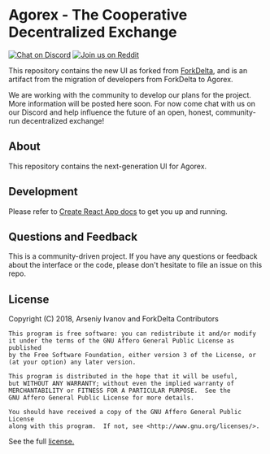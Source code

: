 # Agorex - The Cooperative Decentralized Exchange
[![Chat on Discord](https://img.shields.io/badge/chat-on%20discord-7289da.svg)](https://discord.gg/GVuj6UY)
[![Join us on Reddit](https://img.shields.io/badge/reddit-Agorex-red.svg)](https://www.reddit.com/r/Agorex/)

This repository contains the new UI as forked from [ForkDelta](https://github.com/forkdelta), and is an artifact from the migration of developers from ForkDelta to Agorex.

We are working with the community to develop our plans for the project. More information will be posted here soon. For now come chat with us on our Discord and help influence the future of an open, honest, community-run decentralized exchange!

## About
This repository contains the next-generation UI for Agorex.

## Development

Please refer to [Create React App docs](docs/README.md) to get you up
and running.

## Questions and Feedback

This is a community-driven project. If you have any questions or feedback
about the interface or the code, please don't hesitate to file an issue on
this repo.

## License

Copyright (C) 2018, Arseniy Ivanov and ForkDelta Contributors

    This program is free software: you can redistribute it and/or modify
    it under the terms of the GNU Affero General Public License as published
    by the Free Software Foundation, either version 3 of the License, or
    (at your option) any later version.

    This program is distributed in the hope that it will be useful,
    but WITHOUT ANY WARRANTY; without even the implied warranty of
    MERCHANTABILITY or FITNESS FOR A PARTICULAR PURPOSE.  See the
    GNU Affero General Public License for more details.

    You should have received a copy of the GNU Affero General Public License
    along with this program.  If not, see <http://www.gnu.org/licenses/>.

See the full [license.](LICENSE)
